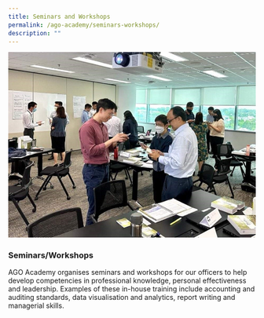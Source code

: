 ```yaml
---
title: Seminars and Workshops
permalink: /ago-academy/seminars-workshops/
description: ""
---
```

![](/images/website_seminar2.jpg)

### Seminars/Workshops

AGO Academy organises seminars and workshops for our officers to help develop competencies in professional knowledge, personal effectiveness and leadership. Examples of these in-house training include accounting and auditing standards, data visualisation and analytics, report writing and managerial skills.
